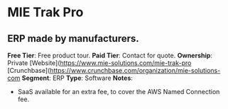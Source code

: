 # MIE Trak Pro
## ERP made by manufacturers.
**Free Tier**: Free product tour.
**Paid Tier**: Contact for quote.
**Ownership**: Private
[Website](https://www.mie-solutions.com/mie-trak-pro
[Crunchbase](https://www.crunchbase.com/organization/mie-solutions-com
**Segment**: ERP
**Type**: Software
**Notes**: 
- SaaS available for an extra fee, to cover the AWS Named Connection fee.
